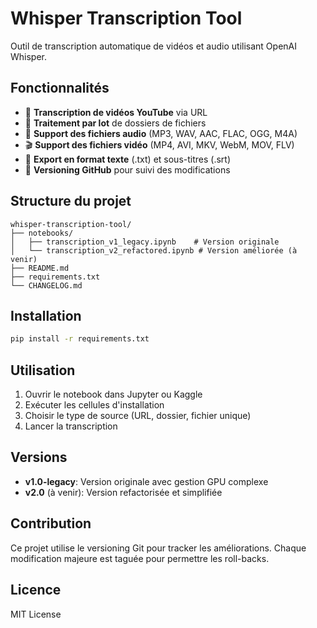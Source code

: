 # Whisper Transcription Tool

Outil de transcription automatique de vidéos et audio utilisant OpenAI Whisper.

## Fonctionnalités

- 🎥 **Transcription de vidéos YouTube** via URL
- 📁 **Traitement par lot** de dossiers de fichiers
- 🎵 **Support des fichiers audio** (MP3, WAV, AAC, FLAC, OGG, M4A)
- 🎬 **Support des fichiers vidéo** (MP4, AVI, MKV, WebM, MOV, FLV)
- 📝 **Export en format texte** (.txt) et sous-titres (.srt)
- 🔄 **Versioning GitHub** pour suivi des modifications

## Structure du projet

```
whisper-transcription-tool/
├── notebooks/
│   ├── transcription_v1_legacy.ipynb    # Version originale
│   └── transcription_v2_refactored.ipynb # Version améliorée (à venir)
├── README.md
├── requirements.txt
└── CHANGELOG.md
```

## Installation

```bash
pip install -r requirements.txt
```

## Utilisation

1. Ouvrir le notebook dans Jupyter ou Kaggle
2. Exécuter les cellules d'installation
3. Choisir le type de source (URL, dossier, fichier unique)
4. Lancer la transcription

## Versions

- **v1.0-legacy**: Version originale avec gestion GPU complexe
- **v2.0** (à venir): Version refactorisée et simplifiée

## Contribution

Ce projet utilise le versioning Git pour tracker les améliorations. Chaque modification majeure est taguée pour permettre les roll-backs.

## Licence

MIT License
